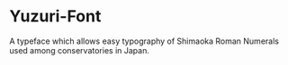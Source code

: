 # Yuzuri-Font
A typeface which allows easy typography of Shimaoka Roman Numerals used among conservatories in Japan.
